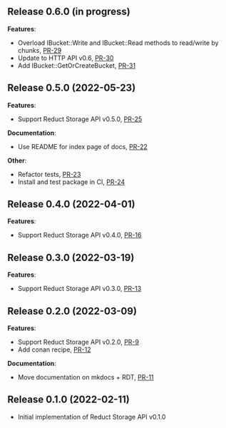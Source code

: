 ## Release 0.6.0 (in progress)

**Features**:

* Overload IBucket::Write and IBucket::Read methods to read/write by
  chunks, [PR-29](https://github.com/reduct-storage/reduct-cpp/pull/29/)
* Update to HTTP API v0.6, [PR-30](https://github.com/reduct-storage/reduct-cpp/pull/30/)
* Add IBucket::GetOrCreateBucket, [PR-31](https://github.com/reduct-storage/reduct-cpp/pull/31/)

## Release 0.5.0 (2022-05-23)

**Features**:

* Support Reduct Storage API v0.5.0, [PR-25](https://github.com/reduct-storage/reduct-cpp/pull/25)

**Documentation**:

* Use README for index page of docs, [PR-22](https://github.com/reduct-storage/reduct-cpp/pull/22)

**Other**:

* Refactor tests, [PR-23](https://github.com/reduct-storage/reduct-cpp/pull/23)
* Install and test package in CI, [PR-24](https://github.com/reduct-storage/reduct-cpp/pull/24)

## Release 0.4.0 (2022-04-01)

**Features**:

* Support Reduct Storage API v0.4.0, [PR-16](https://github.com/reduct-storage/reduct-cpp/pull/16)

## Release 0.3.0 (2022-03-19)

**Features**:

* Support Reduct Storage API v0.3.0, [PR-13](https://github.com/reduct-storage/reduct-cpp/pull/13)

## Release 0.2.0 (2022-03-09)

**Features**:

* Support Reduct Storage API v0.2.0, [PR-9](https://github.com/reduct-storage/reduct-cpp/pull/9)
* Add conan recipe, [PR-12](https://github.com/reduct-storage/reduct-cpp/pull/12)

**Documentation**:

* Move documentation on mkdocs + RDT, [PR-11](https://github.com/reduct-storage/reduct-cpp/pull/11)

## Release 0.1.0 (2022-02-11)

* Initial implementation of Reduct Storage API v0.1.0